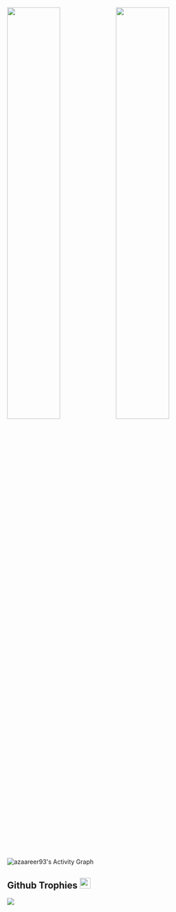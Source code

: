 <br/>
<p align="left">
<a>
<img width="49.5%" src="https://github-readme-stats.vercel.app/api?username=azaareer93&show_icons=true&theme=gruvbox&hide_border=true" />
<img width="49.5%" src="https://github-readme-streak-stats.herokuapp.com/?user=azaareer93&theme=gruvbox&hide_border=true" />
</a>
</p>
<br>

![azaareer93's Activity Graph](https://activity-graph.herokuapp.com/graph?username=azaareer93&custom_title=Azaareer93%20Trips's%20Contribution%20Graph&theme=gruvbox&bg_color=282828&hide_border=true&line=d1a01f&point=c58545)


## Github Trophies <img src="https://media.giphy.com/media/QBw33dFlgxnzXSAS27/giphy.gif" width="25px">
<img src="https://github-profile-trophy.vercel.app/?username=azaareer93&theme=onestar&rank=SSS,SS,S,AAA,AA,A,B,C,SECRET" />
